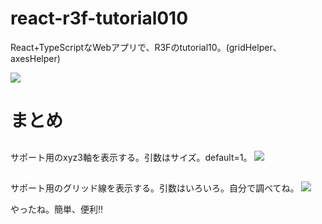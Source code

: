 # react-r3f-tutorial010
React+TypeScriptなWebアプリで、R3Fのtutorial10。(gridHelper、axesHelper)

![](https://storage.googleapis.com/zenn-user-upload/c39a43ab9e8f-20231224.png)

# まとめ
## <axesHelper/>
サポート用のxyz3軸を表示する。引数はサイズ。default=1。
![](https://storage.googleapis.com/zenn-user-upload/559dca2e3acf-20231224.png)

## <gridHelper/>
サポート用のグリッド線を表示する。引数はいろいろ。自分で調べてね。
![](https://storage.googleapis.com/zenn-user-upload/fd17c0a7714c-20231224.png)

やったね。簡単、便利!!
